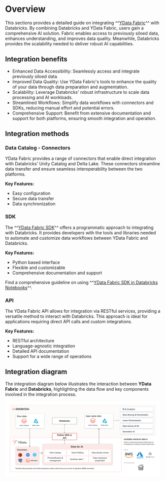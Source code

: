 # Overview

This sections provides a detailed guide on integrating ^^[YData Fabric](https://ydata.ai/products/fabric)^^ with Databricks.
By combining Databricks and YData Fabric, users gain a comprehensive AI solution.
Fabric enables access to previously siloed data, enhances understanding,
and improves data quality. Meanwhile, Databricks provides the scalability needed to deliver robust AI capabilities.

## Integration benefits

- Enhanced Data Accessibility: Seamlessly access and integrate previously siloed data.
- Improved Data Quality: Use YData Fabric's tools to enhance the quality of your data through data preparation and augmentation.
- Scalability: Leverage Databricks' robust infrastructure to scale data processing and AI workloads.
- Streamlined Workflows: Simplify data workflows with connectors and SDKs, reducing manual effort and potential errors.
- Comprehensive Support: Benefit from extensive documentation and support for both platforms, ensuring smooth integration and operation.

## Integration methods

### Data Catalog - Connectors
YData Fabric provides a range of connectors that enable direct integration with Databricks' Unity Catalog and Delta Lake.
These connectors streamline data transfer and ensure seamless interoperability between the two platforms.

**Key Features:**

- Easy configuration
- Secure data transfer
- Data synchronization

### SDK
The ^^[YData Fabric SDK](https://pypi.org/project/ydata-fabric-sdk/)^^ offers a programmatic approach to integrating with Databricks.
It provides developers with the tools and libraries needed to automate and customize data workflows between
YData Fabric and Databricks.

**Key Features:**

- Python based interface
- Flexible and customizable
- Comprehensive documentation and support

Find a comprehensive guideline on using ^^[YData Fabric SDK in Databricks Notebooks](integration_with_sdk.md)^^.

### API
The YData Fabric API allows for integration via RESTful services, providing a versatile method to interact
with Databricks. This approach is ideal for applications requiring direct API calls and custom integrations.

**Key Features:**

- RESTful architecture
- Language-agnostic integration
- Detailed API documentation
- Support for a wide range of operations

## Integration diagram

The integration diagram below illustrates the interaction between **YData Fabric** and **Databricks**,
highlighting the data flow and key components involved in the integration process.

![Databricks diagram.png](..%2F..%2Fassets%2Fintegrations%2FDatabricks%20diagram.png)
